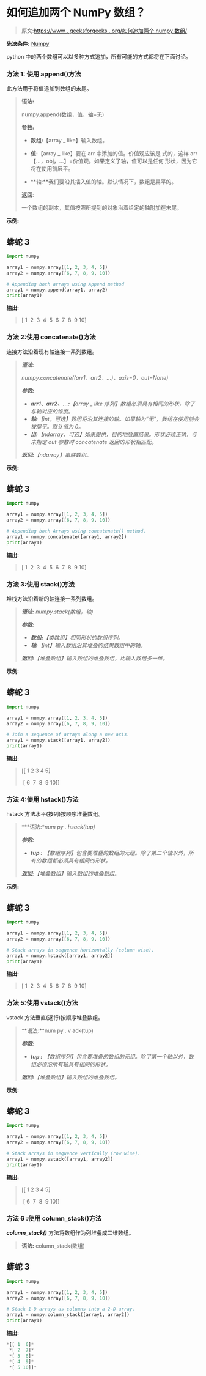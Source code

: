 # 如何追加两个 NumPy 数组？

> 原文:[https://www . geeksforgeeks . org/如何追加两个 numpy 数组/](https://www.geeksforgeeks.org/how-to-append-two-numpy-arrays/)

**先决条件:** [Numpy](https://www.geeksforgeeks.org/python-numpy/)

python 中的两个数组可以以多种方式追加，所有可能的方式都将在下面讨论。

### **方法 1:** 使用 append()方法

此方法用于将值追加到数组的末尾。

> **语法:**
> 
> numpy.append(数组，值，轴=无)
> 
> **参数:**
> 
> *   **数组:**【array _ like】输入数组。
> *   **值:**【array _ like】要在 arr 中添加的值。价值观应该是
>     式的，这样 arr【…，obj，…】=价值观。如果定义了轴，值可以是任何
>     形状，因为它将在使用前展平。
>     
> *   **轴:**我们要沿其插入值的轴。默认情况下，数组是扁平的。
> 
> **返回:**
> 
> 一个数组的副本，其值按照所提到的对象沿着给定的轴附加在末尾。

**示例:**

## 蟒蛇 3

```py
import numpy

array1 = numpy.array([1, 2, 3, 4, 5])
array2 = numpy.array([6, 7, 8, 9, 10])

# Appending both arrays using Append method
array1 = numpy.append(array1, array2)
print(array1)
```

**输出:**

> [ 1  2  3  4  5  6  7  8  9 10]

### 方法 2:使用 concatenate()方法

连接方法沿着现有轴连接一系列数组。

> ***语法:***
> 
> *numpy.concatenate((arr1，arr2，…)，axis=0，out=None)*
> 
> ***参数:***
> 
> *   ***arr1、arr2、…:**【array _ like 序列】数组必须具有相同的形状，除了与轴对应的维度。*
> *   ***轴:**【int，可选】数组将沿其连接的轴。如果轴为“无”，数组在使用前会被展平。默认值为 0。*
> *   ***出:**【ndarray，可选】如果提供，目的地放置结果。形状必须正确，与未指定 out 参数时 concatenate 返回的形状相匹配。*
> 
> ***返回:**【ndarray】串联数组。*

**示例:**

## 蟒蛇 3

```py
import numpy

array1 = numpy.array([1, 2, 3, 4, 5])
array2 = numpy.array([6, 7, 8, 9, 10])

# Appending both Arrays using concatenate() method.
array1 = numpy.concatenate([array1, array2])
print(array1)
```

**输出:**

> [ 1  2  3  4  5  6  7  8  9 10]

### 方法 3:使用 stack()方法

堆栈方法沿着新的轴连接一系列数组。

> ***语法:** numpy.stack(数组，轴)*
> 
> ***参数:***
> 
> *   ***数组:**【类数组】相同形状的数组序列。*
> *   ***轴:**【int】输入数组沿其堆叠的结果数组中的轴。*
> 
> ***返回:**【堆叠数组】输入数组的堆叠数组，比输入数组多一维。*

**示例:**

## 蟒蛇 3

```py
import numpy

array1 = numpy.array([1, 2, 3, 4, 5])
array2 = numpy.array([6, 7, 8, 9, 10])

# Join a sequence of arrays along a new axis.
array1 = numpy.stack([array1, array2])
print(array1)
```

**输出:**

> [[ 1 2 3 4 5]
> 
>  [ 6  7  8  9 10]]

### 方法 4:使用 hstack()方法

hstack 方法水平(按列)按顺序堆叠数组。

> ***语法:**num py . hsack(tup)*
> 
> ***参数:***
> 
> *   ***tup :** 【数组序列】包含要堆叠的数组的元组。除了第二个轴以外，所有的数组都必须具有相同的形状。*
> 
> ***返回:**【堆叠数组】输入数组的堆叠数组。*

**示例:**

## 蟒蛇 3

```py
import numpy

array1 = numpy.array([1, 2, 3, 4, 5])
array2 = numpy.array([6, 7, 8, 9, 10])

# Stack arrays in sequence horizontally (column wise).
array1 = numpy.hstack([array1, array2])
print(array1)
```

**输出:**

> [ 1  2  3  4  5  6  7  8  9 10]

### 方法 5:使用 vstack()方法

vstack 方法垂直(逐行)按顺序堆叠数组。

> **语法:**num py . v ack(tup)
> 
> ***参数:***
> 
> *   ***tup :** 【数组序列】包含要堆叠的数组的元组。除了第一个轴以外，数组必须沿所有轴具有相同的形状。*
> 
> ***返回:**【堆叠数组】输入数组的堆叠数组。*

**示例:**

## 蟒蛇 3

```py
import numpy

array1 = numpy.array([1, 2, 3, 4, 5])
array2 = numpy.array([6, 7, 8, 9, 10])

# Stack arrays in sequence vertically (row wise).
array1 = numpy.vstack([array1, array2])
print(array1)
```

**输出:**

> [[ 1 2 3 4 5]
> 
>  [ 6  7  8  9 10]]

### **方法 6** :使用 column_stack()方法

***column_stack()*** 方法将数组作为列堆叠成二维数组。

> **语法:** column_stack(数组)

## 蟒蛇 3

```py
import numpy

array1 = numpy.array([1, 2, 3, 4, 5])
array2 = numpy.array([6, 7, 8, 9, 10])

# Stack 1-D arrays as columns into a 2-D array.
array1 = numpy.column_stack([array1, array2])
print(array1)
```

**输出:**

```py
*[[ 1  6]*
 *[ 2  7]*
 *[ 3  8]*
 *[ 4  9]*
 *[ 5 10]]*
```